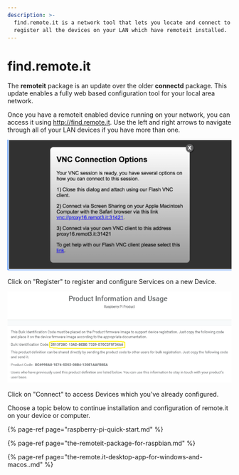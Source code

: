 ```yaml
---
description: >-
  find.remote.it is a network tool that lets you locate and connect to or
  register all the devices on your LAN which have remoteit installed.
---
```


# find.remote.it

The **remoteit** package is an update over the older **connectd** package.  This update enables a fully web based configuration tool for your local area network.

Once you have a remoteit enabled device running on your network, you can access it using http://find.remote.it.  Use the left and right arrows to navigate through all of your LAN devices if you have more than one.

![](../.gitbook/assets/image%20%2883%29.png)

Click on "Register" to register and configure Services on a new Device.

![](../.gitbook/assets/image%20%28294%29.png)

Click on "Connect" to access Devices which you've already configured.

Choose a topic below to continue installation and configuration of remote.it on your device or computer.

{% page-ref page="raspberry-pi-quick-start.md" %}

{% page-ref page="the-remoteit-package-for-raspbian.md" %}

{% page-ref page="the-remote.it-desktop-app-for-windows-and-macos..md" %}



